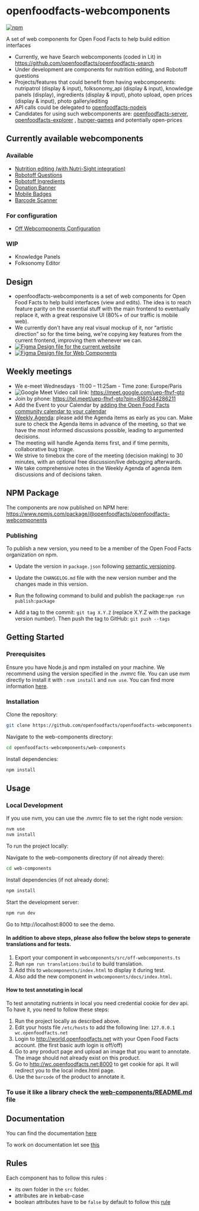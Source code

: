 # openfoodfacts-webcomponents

[![npm](https://img.shields.io/npm/v/@openfoodfacts/openfoodfacts-webcomponents.svg)](https://www.npmjs.com/package/@openfoodfacts/openfoodfacts-webcomponents)

A set of web components for Open Food Facts to help build edition interfaces

- Currently, we have Search webcomponents (coded in Lit) in https://github.com/openfoodfacts/openfoodfacts-search
- Under development are components for nutrition editing, and Robotoff questions
- Projects/features that could benefit from having webcomponents: nutripatrol (display & input), folksonomy_api (display & input), knowledge panels (display), ingredients (display & input), photo upload, open prices (display & input), photo gallery/editing
- API calls could be delegated to [openfoodfacts-nodejs](https://github.com/openfoodfacts/openfoodfacts-nodejs)
- Candidates for using such webcomponents are: [openfoodfacts-server](https://github.com/openfoodfacts/openfoodfacts-server), [openfoodfacts-explorer](https://github.com/openfoodfacts/openfoodfacts-explorer) , [hunger-games](https://github.com/openfoodfacts/hunger-games) and potentially open-prices

## Currently available webcomponents

### Available

- [Nutrition editing (with Nutri-Sight integration)](https://openfoodfacts.github.io/openfoodfacts-webcomponents/#robotoff-nutrients)
- [Robotoff Questions](https://openfoodfacts.github.io/openfoodfacts-webcomponents/#robotoff-question)
- [Robotoff Ingredients](https://openfoodfacts.github.io/openfoodfacts-webcomponents/#robotoff-ingredients)
- [Donation Banner](https://openfoodfacts.github.io/openfoodfacts-webcomponents/#donation-banner)
- [Mobile Badges](https://openfoodfacts.github.io/openfoodfacts-webcomponents/#mobile-badges)
- [Barcode Scanner](https://openfoodfacts.github.io/openfoodfacts-webcomponents/#barcode-scanner)

### For configuration

- [Off Webcomponents Configuration](https://openfoodfacts.github.io/openfoodfacts-webcomponents/#off-webcomponents-configuration)

### WIP

- Knowledge Panels
- Folksonomy Editor

## Design

- openfoodfacts-webcomponents is a set of web components for Open Food Facts to help build interfaces (view and edits). The idea is to reach feature parity on the essential stuff with the main frontend to eventually replace it, with a great responsive UI (80%+ of our traffic is mobile web).
- We currently don’t have any real visual mockup of it, nor “artistic direction” so for the time being, we're copying key features from the current frontend, improving them whenever we can.
- [![Figma](https://img.shields.io/badge/figma-%23F24E1E.svg?logo=figma&logoColor=white) Design file for the current website](https://www.figma.com/design/Qg9URUyrjHgYmnDHXRsTTB/Current-Website-design?m=auto&t=RokuCr1uXrGFMhTB-6)
- [![Figma](https://img.shields.io/badge/figma-%23F24E1E.svg?logo=figma&logoColor=white) Design file for Web Components](https://www.figma.com/design/X8nBndPdBfikAcevBiBxKo/Web-Components?node-id=0-1&p=f&t=A7yCwKqyW9klqYq8-0)

## Weekly meetings

- We e-meet Wednesdays · 11:00 – 11:25am - Time zone: Europe/Paris
- ![Google Meet](https://meet.google.com/uep-fhvf-gto) Video call link: https://meet.google.com/uep-fhvf-gto
- Join by phone: https://tel.meet/uep-fhvf-gto?pin=8160344286211
- Add the Event to your Calendar by [adding the Open Food Facts community calendar to your calendar](https://wiki.openfoodfacts.org/Events)
- [Weekly Agenda](https://docs.google.com/document/d/1BGHfvrgx5eFIGjK8aTNPK2QwAggRp4oohGuYG9lNX8g/edit?tab=t.0): please add the Agenda items as early as you can. Make sure to check the Agenda items in advance of the meeting, so that we have the most informed discussions possible, leading to argumented decisions.
- The meeting will handle Agenda items first, and if time permits, collaborative bug triage.
- We strive to timebox the core of the meeting (decision making) to 30 minutes, with an optional free discussion/live debugging afterwards.
- We take comprehensive notes in the Weekly Agenda of agenda item discussions and of decisions taken.

## NPM Package

The components are now published on NPM here: https://www.npmjs.com/package/@openfoodfacts/openfoodfacts-webcomponents

### Publishing

To publish a new version, you need to be a member of the Open Food Facts organization on npm.

- Update the version in `package.json` following [semantic versioning](https://semver.org/).

- Update the `CHANGELOG.md` file with the new version number and the changes made in this version.

- Run the following command to build and publish the package:`npm run publish:package`

- Add a tag to the commit: `git tag X.Y.Z` (replace X.Y.Z with the package version number). Then push the tag to GitHub: `git push --tags`

## Getting Started

### Prerequisites

Ensure you have Node.js and npm installed on your machine. We recommend using the version specified in the .nvmrc file. You can use nvm directly to install it with : `nvm install` and `nvm use`. You can find more information [here](https://github.com/nvm-sh/nvm?tab=readme-ov-file#installing-and-updating).

### Installation

Clone the repository:

```bash
git clone https://github.com/openfoodfacts/openfoodfacts-webcomponents.git
```

Navigate to the web-components directory:

```bash
cd openfoodfacts-webcomponents/web-components
```

Install dependencies:

```bash
npm install
```

## Usage

### Local Development

If you use nvm, you can use the .nvmrc file to set the right node version:

```bash
nvm use
nvm install
```

To run the project locally:

Navigate to the web-components directory (if not already there):

```bash
cd web-components
```

Install dependencies (if not already done):

```bash
npm install
```

Start the development server:

```bash
npm run dev
```

Go to http://localhost:8000 to see the demo.

#### In addition to above steps, please also follow the below steps to generate translations and for tests.

1. Export your component in `webcomponents/src/off-webcomponents.ts`
2. Run `npm run translations:build` to build translation.
3. Add this to `webcomponents/index.html` to display it during test.
4. Also add the new component in `webcomponents/docs/index.html`.

#### How to test annotating in local

To test annotating nutrients in local you need credential cookie for dev api.
To have it, you need to follow these steps:

1. Run the project locally as described above.
2. Edit your hosts file `/etc/hosts` to add the following line:
   `127.0.0.1 wc.openfoodfacts.net`
3. Login to http://world.openfoodfacts.net with your Open Food Facts account. (the first basic auth login is off/off)
4. Go to any product page and upload an image that you want to annotate. The image should not already exist on this product.
5. Go to http://wc.openfoodfacts.net:8000 to get cookie for api. It will redirect you to the local index.html page.
6. Use the `barcode` of the product to annotate it.

### To use it like a library check the [web-components/README.md](web-components/README.md) file

## Documentation

You can find the documentation [here](https://openfoodfacts.github.io/openfoodfacts-webcomponents)

To work on documentation let see [this](web-components/docs/README.md)

## Rules

Each component has to follow this rules :

- its own folder in the `src` folder.
- attributes are in kebab-case
- boolean attributes have to be `false` by default to follow this [rule](https://lit.dev/docs/components/properties/#boolean-attributes)
